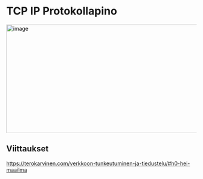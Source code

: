 # TCP IP Protokollapino

<img width="874" height="288" alt="image" src="https://github.com/user-attachments/assets/a052a0bc-aef6-453b-9291-715eec79deeb" />

## Viittaukset

https://terokarvinen.com/verkkoon-tunkeutuminen-ja-tiedustelu/#h0-hei-maailma
